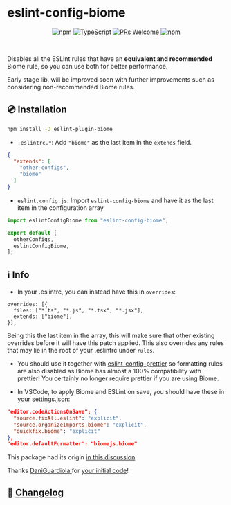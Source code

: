 # eslint-config-biome

<div align="center">

[![npm](https://img.shields.io/npm/v/eslint-config-biome)](https://www.npmjs.com/package/eslint-config-biome)
[![TypeScript](https://badgen.net/npm/types/env-var)](http://www.typescriptlang.org/)
[![PRs Welcome](https://img.shields.io/badge/PRs-welcome-brightgreen.svg?style=flat-square)](http://makeapullrequest.com)
[![npm](https://img.shields.io/npm/dm/eslint-config-biome)](https://www.npmjs.com/package/eslint-config-biome)

</div>

<br/>

Disables all the ESLint rules that have an **equivalent and recommended** Biome rule, so you can use both for better performance.

Early stage lib, will be improved soon with further improvements such as considering non-recommended Biome rules.

## 💿 Installation

```bash
npm install -D eslint-plugin-biome
```

- `.eslintrc.*`: Add `"biome"` as the last item in the `extends` field.

```json
{
  "extends": [
    "other-configs",
    "biome"
  ]
}
```

- `eslint.config.js`: Import `eslint-config-biome` and have it as the last item in the configuration array

```js
import eslintConfigBiome from "eslint-config-biome";

export default [
  otherConfigs,
  eslintConfigBiome,
];
```

## ℹ️ Info

- In your .eslintrc, you can instead have this in `overrides`:

```
overrides: [{
  files: ["*.ts", "*.js", "*.tsx", "*.jsx"],
  extends: ["biome"],
}],
```

Being this the last item in the array, this will make sure that other existing overrides before it will have this patch applied. This also overrides any rules that may lie in the root of your .eslintrc under `rules`.

- You should use it together with [eslint-config-prettier](https://github.com/prettier/eslint-config-prettier) so formatting rules are also disabled as Biome has almost a 100% compatibility with prettier! You certainly no longer require prettier if you are using Biome.

- In VSCode, to apply Biome and ESLint on save, you should have these in your settings.json:

```json
"editor.codeActionsOnSave": {
  "source.fixAll.eslint": "explicit",
  "source.organizeImports.biome": "explicit",
  "quickfix.biome": "explicit"
},
"editor.defaultFormatter": "biomejs.biome"
```

This package had its origin [in this discussion](https://github.com/biomejs/biome/discussions/3#discussioncomment-7876363).

Thanks [DaniGuardiola
](https://github.com/DaniGuardiola) for [your initial code](https://github.com/biomejs/biome/discussions/3#discussioncomment-7910787)!


## 📰 [Changelog](CHANGELOG.md)
